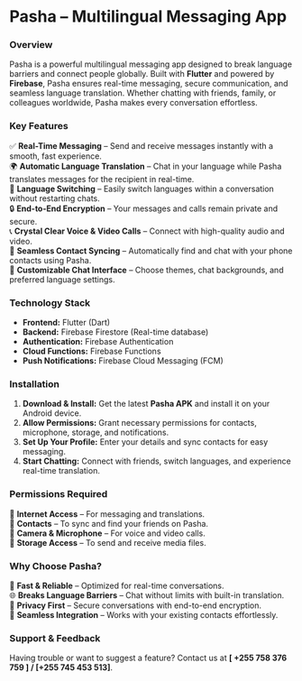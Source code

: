 # **Pasha – Multilingual Messaging App**  

### **Overview**  
Pasha is a powerful multilingual messaging app designed to break language barriers and connect people globally. Built with **Flutter** and powered by **Firebase**, Pasha ensures real-time messaging, secure communication, and seamless language translation. Whether chatting with friends, family, or colleagues worldwide, Pasha makes every conversation effortless.  

### **Key Features**  

✅ **Real-Time Messaging** – Send and receive messages instantly with a smooth, fast experience.  
🌍 **Automatic Language Translation** – Chat in your language while Pasha translates messages for the recipient in real-time.  
🔄 **Language Switching** – Easily switch languages within a conversation without restarting chats.  
🔒 **End-to-End Encryption** – Your messages and calls remain private and secure.  
📞 **Crystal Clear Voice & Video Calls** – Connect with high-quality audio and video.  
📱 **Seamless Contact Syncing** – Automatically find and chat with your phone contacts using Pasha.  
🎨 **Customizable Chat Interface** – Choose themes, chat backgrounds, and preferred language settings.  

### **Technology Stack**  
- **Frontend:** Flutter (Dart)  
- **Backend:** Firebase Firestore (Real-time database)  
- **Authentication:** Firebase Authentication  
- **Cloud Functions:** Firebase Functions  
- **Push Notifications:** Firebase Cloud Messaging (FCM)  

### **Installation**  
1. **Download & Install:** Get the latest **Pasha APK** and install it on your Android device.  
2. **Allow Permissions:** Grant necessary permissions for contacts, microphone, storage, and notifications.  
3. **Set Up Your Profile:** Enter your details and sync contacts for easy messaging.  
4. **Start Chatting:** Connect with friends, switch languages, and experience real-time translation.  

### **Permissions Required**  
🔹 **Internet Access** – For messaging and translations.  
🔹 **Contacts** – To sync and find your friends on Pasha.  
🔹 **Camera & Microphone** – For voice and video calls.  
🔹 **Storage Access** – To send and receive media files.  

### **Why Choose Pasha?**  
🚀 **Fast & Reliable** – Optimized for real-time conversations.  
🌐 **Breaks Language Barriers** – Chat without limits with built-in translation.  
🔐 **Privacy First** – Secure conversations with end-to-end encryption.  
🤝 **Seamless Integration** – Works with your existing contacts effortlessly.  

### **Support & Feedback**  
Having trouble or want to suggest a feature? Contact us at **[ +255 758 376 759 ] / [+255 745 453 513]**.  

